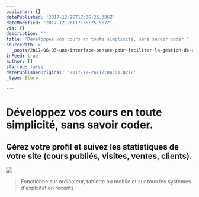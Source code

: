```yaml
---
publisher: {}
datePublished: '2017-12-26T17:36:26.306Z'
dateModified: '2017-12-26T17:36:25.567Z'
via: {}
description: ''
title: 'Développez vos cours en toute simplicité, sans savoir coder.'
sourcePath: >-
  _posts/2017-06-03-une-interface-pensee-pour-faciliter-la-gestion-de-votre-espa.md
inFeed: true
author: []
starred: false
datePublishedOriginal: '2017-12-26T17:04:01.021Z'
_type: Blurb

---
```

# Développez vos cours en toute simplicité, sans savoir coder.

## Gérez votre profil et suivez les statistiques de votre site (cours publiés, visites, ventes, clients).
![](https://the-grid-user-content.s3-us-west-2.amazonaws.com/2e846ff8-ab45-4a4c-a985-5d33724d65c8.png)

> Fonctionne sur ordinateur, tablette ou mobile et sur tous les systèmes d'exploitation récents